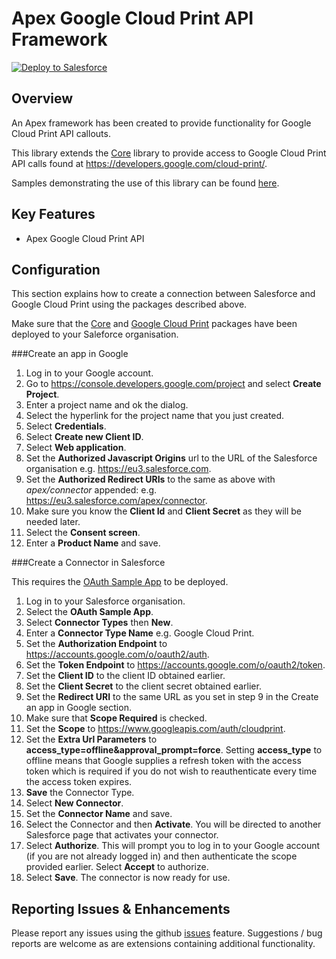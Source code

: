 Apex Google Cloud Print API Framework
=====================================

<a href="https://githubsfdeploy.herokuapp.com?owner=financialforcedev&repo=ffhttp-googlecloudprint">
    <img alt="Deploy to Salesforce"
        src="https://raw.githubusercontent.com/afawcett/githubsfdeploy/master/src/main/webapp/resources/img/deploy.png">
</a>

Overview
--------

An Apex framework has been created to provide functionality for Google Cloud Print API callouts. 

This library extends the [Core](https://github.com/financialforcedev/ffhttp-core) library to provide access to Google Cloud Print API calls found at https://developers.google.com/cloud-print/.

Samples demonstrating the use of this library can be found [here](https://github.com/financialforcedev/ffhttp-googlecloudprint-samples).

Key Features
------------

+ Apex Google Cloud Print API


Configuration
-------------

This section explains how to create a connection between Salesforce and Google Cloud Print using the packages described above.

Make sure that the [Core](https://githubsfdeploy.herokuapp.com?owner=financialforcedev&repo=ffhttp-core) and [Google Cloud Print](https://githubsfdeploy.herokuapp.com?owner=financialforcedev&repo=ffhttp-googlecloudprint) packages have been deployed to your Saleforce organisation.

###Create an app in Google

1. Log in to your Google account.
2. Go to https://console.developers.google.com/project and select **Create Project**.
3. Enter a project name and ok the dialog.
4. Select the hyperlink for the project name that you just created.
5. Select **Credentials**.
6. Select **Create new Client ID**.
7. Select **Web application**.
8. Set the **Authorized Javascript Origins** url to the URL of the Salesforce organisation e.g. https://eu3.salesforce.com.
9. Set the **Authorized Redirect URIs** to the same as above with *apex/connector* appended: e.g. https://eu3.salesforce.com/apex/connector.
10. Make sure you know the **Client Id** and **Client Secret** as they will be needed later.
11. Select the **Consent screen**.
12. Enter a **Product Name** and save.

###Create a Connector in Salesforce

This requires the [OAuth Sample App](https://githubsfdeploy.herokuapp.com?owner=financialforcedev&repo=ffhttp-core-samples) to be deployed.

1. Log in to your Salesforce organisation.
2. Select the **OAuth Sample App**.
3. Select **Connector Types** then **New**.
4. Enter a **Connector Type Name** e.g. Google Cloud Print.
5. Set the **Authorization Endpoint** to https://accounts.google.com/o/oauth2/auth. 
6. Set the **Token Endpoint** to https://accounts.google.com/o/oauth2/token.
7. Set the **Client ID** to the client ID obtained earlier.
8. Set the **Client Secret** to the client secret obtained earlier.
9. Set the **Redirect URI** to the same URL as you set in step 9 in the Create an app in Google section.
10. Make sure that **Scope Required** is checked.
11. Set the **Scope** to https://www.googleapis.com/auth/cloudprint.
12. Set the **Extra Url Parameters** to **access_type=offline&approval_prompt=force**. Setting **access_type** to offline means that Google supplies a refresh token with the access token which is required if you do not wish to reauthenticate every time the access token expires.
13. **Save** the Connector Type.
14. Select **New Connector**.
15. Set the **Connector Name** and save. 
16. Select the Connector and then **Activate**. You will be directed to another Salesforce page that activates your connector.
17. Select **Authorize**. This will prompt you to log in to your Google account (if you are not already logged in) and then authenticate the scope provided earlier. Select **Accept** to authorize. 
18. Select **Save**. The connector is now ready for use.

Reporting Issues & Enhancements
-------------------------------

Please report any issues using the github [issues](https://github.com/financialforcedev/ffhttp-googlecloudprint/issues) feature. Suggestions / bug reports are welcome as are extensions containing additional functionality.
